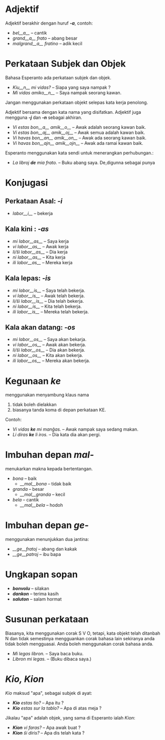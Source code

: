 # Adjektif

Adjektif berakhir dengan huruf *__-a__*, contoh:

- *bel__a__* – cantik
- *grand__a__ frato* – abang besar
- *malgrand__a__ fratino* – adik kecil

# Perkataan Subjek dan Objek

Bahasa Esperanto ada perkataan subjek dan objek.

- *Kiu__n__ mi vidas?* – Siapa yang saya nampak ?
- *Mi vidas amiko__n__* – Saya nampak seorang kawan.

Jangan menggunakan perkataan objekt selepas kata kerja penolong.

Adjektif bersama dengan kata nama yang disifatkan. Adjektif juga mengguna *__-j__* dan *__-n__* sebagai akhiran.

- *Vi estas bon__a__ amik__o__* – Awak adalah seorang kawan baik.
- *Vi estas bon__aj__ amik__oj__* – Awak semua adalah kawan baik.
- *Vi havas bon__an__ amik__on__* – Awak ada seorang kawan baik.
- *Vi havas bon__ajn__ amik__ojn__* – Awak ada ramai kawan baik.

Esperanto menggunakan kata sendi untuk menerangkan perhubungan.:

- *La libroj __de__ mia frato.* – Buku abang saya. De,digunna sebagai punya

# Konjugasi 

## Perkataan Asal: *-i*
  
- *labor__i__*          – bekerja

## Kala kini : *-as*

- *mi labor__as__*      – Saya kerja
- *vi labor__as__*      – Awak kerja
- *li/ŝi labor__as__*   – Dia kerja
- *ni labor__as__*      – Kita kerja
- *ili labor__as__*     – Mereka kerja

## Kala lepas: *-is*

- *mi labor__is__*      – Saya telah bekerja.
- *vi labor__is__*      – Awak telah bekerja.
- *li/ŝi labor__is__*   – Dia telah bekerja.
- *ni labor__is__*      – Kita telah bekerja.
- *ili labor__is__*     – Mereka telah bekerja.

## Kala akan datang: *-os*

- *mi labor__os__*      – Saya akan bekarja.
- *vi labor__os__*      – Awak akan bekerja.
- *li/ŝi labor__os__*   – Dia akan bekerja.
- *ni labor__os__*      – Kita akan bekerja.
- *ili labor__os__*     – Mereka akan bekerja.

# Kegunaan *ke*

menggunakan menyambung klaus nama

1. tidak boleh dielakkan
2. biasanya tanda koma di depan perkataan KE.

Contoh:

- *Vi vidas __ke__ mi manĝas.* – Awak nampak saya sedang makan.
- *Li diras __ke__ li iros.* – Dia kata dia akan pergi.

# Imbuhan depan *mal-*

menukarkan makna kepada bertentangan.

- *bona* – baik
  - *__mal__bona* – tidak baik
- *granda* – besar
  - *__mal__granda* – kecil
- *bela* – cantik 
  - *__mal__bela* – hodoh

# Imbuhan depan *ge-*

menggunakan menunjukkan dua jantina:

- *__ge__fratoj* – abang dan kakak
- *__ge__patroj* – ibu bapa

# Ungkapan sopan

- *__bonvolu__* – silakan
- *__dankon__* – terima kasih
- *__saluton__* – salam hormat

# Susunan perkataan

Biasanya, kita menggunakan corak S V O, tetapi, kata objekt telah ditanbah N dan tidak semestinya mengguankan corak bahasa lain sekiranya anda tidak boleh mengguasai. Anda boleh menggunakan corak bahasa anda.

- *Mi legas libron.* – Saya baca buku.
- *Libron mi legas.* – (Buku dibaca saya.)

# *Kio, Kion*

*Kio* maksud "apa", sebagai subjek di ayat:

- *__Kio__ estas tio?* – Apa itu ?
- *__Kio__ estas sur la tablo?* – Apa di atas meja ?

Jikalau "apa" adalah objek, yang sama di Esperanto ialah  *Kion*:

- *__Kion__ vi faras?* – Apa awak buat ?
- *__Kion__ ŝi diris?* – Apa dis telah kata ?


